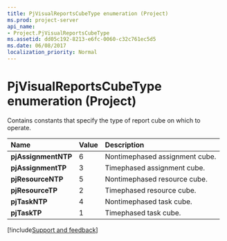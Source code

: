 ```yaml
---
title: PjVisualReportsCubeType enumeration (Project)
ms.prod: project-server
api_name:
- Project.PjVisualReportsCubeType
ms.assetid: dd05c192-8213-e6fc-0060-c32c761ec5d5
ms.date: 06/08/2017
localization_priority: Normal
---
```



# PjVisualReportsCubeType enumeration (Project)

Contains constants that specify the type of report cube on which to operate.



|Name|Value|Description|
|:-----|:-----|:-----|
|**pjAssignmentNTP**|6|Nontimephased assignment cube.|
|**pjAssignmentTP**|3|Timephased assignment cube.|
|**pjResourceNTP**|5|Nontimephased resource cube.|
|**pjResourceTP**|2|Timephased resource cube.|
|**pjTaskNTP**|4|Nontimephased task cube.|
|**pjTaskTP**|1|Timephased task cube.|

[!include[Support and feedback](~/includes/feedback-boilerplate.md)]